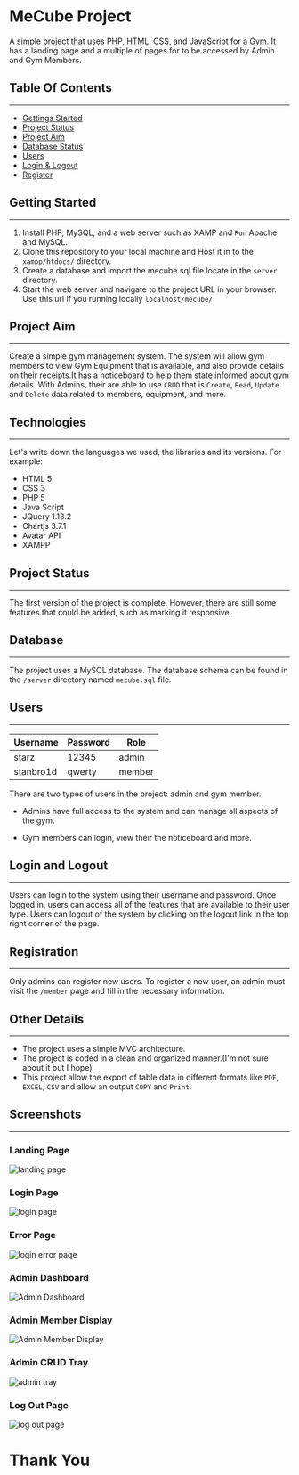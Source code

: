# MeCube Project
A simple project that uses PHP, HTML, CSS, and JavaScript  for a Gym. It has a landing page and a multiple of pages for to be accessed by Admin and Gym Members.

## Table Of Contents
---
* [Gettings Started](#getting-started)
* [Project Status](#project-status)
* [Project Aim](#project-aim)
* [Database Status](#database)
* [Users](#users)
* [Login & Logout](#login-logout)
* [Register](#register)


## Getting Started
---
 1. Install PHP, MySQL, and a web server such as XAMP and `Run` Apache and MySQL.
 2. Clone this repository to your local machine and Host it in to the `xampp/htdocs/` directory.
 3. Create a database and import the mecube.sql file locate in the `server` directory.
 4. Start the web server and navigate to the project URL in your browser. Use this url if you running locally
 `localhost/mecube/`

## Project Aim
---
Create a simple gym management system. The system will allow gym members to view Gym Equipment that is available, and also provide details on their receipts.It has a noticeboard to help them state informed about gym  details.
With Admins, their are able to use `CRUD` that is `Create`,  `Read`,  `Update` and  `Delete` data related to  members, equipment, and more.

## Technologies
---
Let's write down the languages we used, the libraries and its versions. 
For example:

* HTML 5
* CSS 3
* PHP 5
* Java Script
* JQuery 1.13.2
* Chartjs 3.7.1
* Avatar API
* XAMPP

## Project Status
---
The first version of the project is complete. However, there are still some features that could be added, such as marking it responsive.

## Database
---
The project uses a MySQL database. The database schema can be found in the `/server` directory named `mecube.sql` file.

## Users
---
|Username|Password|Role|
|---|---|---|
|starz|12345|admin|
|stanbro1d|qwerty|member|
There are two types of users in the project: admin and gym member.

* Admins have full access to the system and can manage all aspects of the gym.


* Gym members can login, view their the noticeboard and more.


## Login and Logout
---
Users can login to the system using their username and password. Once logged in, users can access all of the features that are available to their user type. Users can logout of the system by clicking on the logout link in the top right corner of the page.

## Registration
---
Only admins can register new users. To register a new user, an admin must visit the `/member` page and fill in the necessary information.

## Other Details
---
* The project uses a simple MVC architecture.
* The project is coded in a clean and organized manner.(I'm not sure about it but I hope)
* This project allow the export of table data in different formats like `PDF`, `EXCEL`, `CSV` and allow an output `COPY` and `Print`.

## Screenshots
---
### Landing Page
![landing page](https://i.postimg.cc/fTM2c9gz/Screenshot-2023-05-24-201614.png)

### Login Page
![login page](https://i.postimg.cc/BQ88whzM/Screenshot-2023-05-24-201525.png)

### Error Page
![login error page](https://i.postimg.cc/RFFCJh5X/Screenshot-2023-05-24-201544.png)

### Admin Dashboard
![Admin Dashboard](https://i.postimg.cc/7LpDhV9Y/Screenshot-2023-06-15-151143.png)

### Admin Member Display
![Admin Member Display](https://i.postimg.cc/3NqZQk76/Screenshot-2023-06-15-151335.png)

### Admin CRUD Tray
![admin tray](https://i.postimg.cc/0j1wY7k9/Screenshot-2023-06-15-151603.png)

### Log Out Page
![log out page](https://i.postimg.cc/9fTXGKrq/Screenshot-2023-06-15-151738.png)


# Thank You